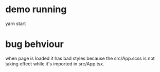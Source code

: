 # demo running
yarn start

# bug behviour
when page is loaded it has bad styles because the src/App.scss is not taking effect while it's imported in src/App.tsx.